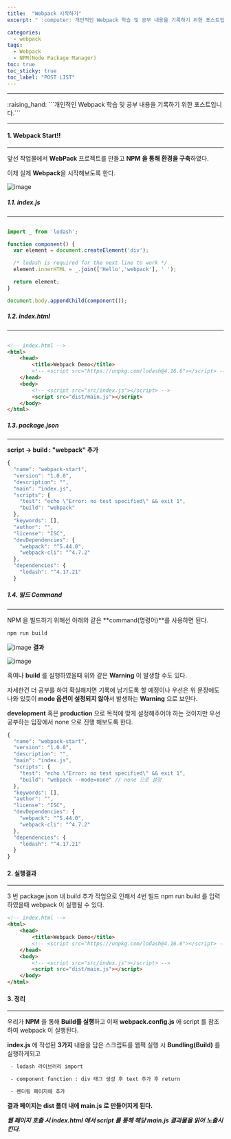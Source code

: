 ```yaml
---
title:  "Webpack 시작하기"
excerpt: " :computer: 개인적인 Webpack 학습 및 공부 내용을 기록하기 위한 포스트입니다."

categories:
  - webpack
tags:
  - Webpack
  - NPM(Node Package Manager)
toc: true
toc_sticky: true
toc_label: "POST LIST"
---
```


<hr>
:raising_hand:  ```개인적인 Webpack 학습 및 공부 내용을 기록하기 위한 포스트입니다.```
<hr>

#### 1. Webpack Start!!
***

앞선 작업물에서 **WebPack** 프로젝트를 만들고 **NPM 을 통해 환경을 구축**하였다.

이제 실제 **Webpack**을 시작해보도록 한다.

![image](https://user-images.githubusercontent.com/56063287/139087118-a26f3df1-f840-4e44-815c-edd86f2dd560.png)


##### 1.1. index.js
***

```javascript

import _ from 'lodash';

function component() {
  var element = document.createElement('div');

  /* lodash is required for the next line to work */
  element.innerHTML = _.join(['Hello','webpack'], ' ');

  return element;
}

document.body.appendChild(component());

```
##### 1.2. index.html
***

```html

<!-- index.html -->
<html>
    <head>
        <title>Webpack Demo</title>
        <!-- <script src="https://unpkg.com/lodash@4.16.6"></script> -->
    </head>
    <body>
        <!-- <script src="src/index.js"></script> -->
        <script src="dist/main.js"></script>
    </body>
</html>

```

##### 1.3. package.json
***

**script -> build : "webpack" 추가**

```js
{
  "name": "webpack-start",
  "version": "1.0.0",
  "description": "",
  "main": "index.js",
  "scripts": {
    "test": "echo \"Error: no test specified\" && exit 1",
    "build": "webpack"
  },
  "keywords": [],
  "author": "",
  "license": "ISC",
  "devDependencies": {
    "webpack": "^5.44.0",
    "webpack-cli": "^4.7.2"
  },
  "dependencies": {
    "lodash": "^4.17.21"
  }

```

##### 1.4. 빌드 Command
***

NPM 을 빌드하기 위해선 아래와 같은 **command(명령어)**를 사용하면 된다.

```bash
npm run build
```

![image](https://user-images.githubusercontent.com/56063287/139088214-b779e2bc-e478-4373-824c-077f80249304.png)
**결과**

![image](https://user-images.githubusercontent.com/56063287/139088286-062c98da-5dd5-4434-a93f-0db76285a067.png)

혹여나 **build** 를 실행하였을때 위와 같은 **Warning** 이 발생할 수도 있다.

자세한건 더 공부를 하여 확실해지면 기록에 남기도록 할 예정이나 우선은 위 문장에도 나와 있듯이 **mode 옵션이 설정되지 않아**서 발생하는 **Warning** 으로 보인다.

**development** 혹은 **production** 으로 목적에 맞게 설정해주어야 하는 것이지만 우선 공부하는 입장에서 none 으로 진행 해보도록 한다.
```js
{
  "name": "webpack-start",
  "version": "1.0.0",
  "description": "",
  "main": "index.js",
  "scripts": {
    "test": "echo \"Error: no test specified\" && exit 1",
    "build": "webpack --mode=none" // none 으로 설정
  },
  "keywords": [],
  "author": "",
  "license": "ISC",
  "devDependencies": {
    "webpack": "^5.44.0",
    "webpack-cli": "^4.7.2"
  },
  "dependencies": {
    "lodash": "^4.17.21"
  } 
}
```

#### 2. 실행결과
***

3 번 package.json 내 build 추가 작업으로 인해서 4번 빌드 npm run build 를 입력하였을때 webpack 이 실행될 수 있다.

```html
<!-- index.html -->
<html>
    <head>
        <title>Webpack Demo</title>
        <!-- <script src="https://unpkg.com/lodash@4.16.6"></script> -->
    </head>
    <body>
        <!-- <script src="src/index.js"></script> -->
        <script src="dist/main.js"></script>
    </body>
</html>
```

#### 3. 정리
***

우리가 **NPM** 을 통해 **Build를 실행**하고 이때 **webpack.config.js** 에 script 를 참조하여 webpack 이 실행된다.

**index.js** 에 작성된 **3가지** 내용을 담은 스크립트를 웹팩 실행 시 **Bundling(Build)** 를 실행하게되고

```bash
 - lodash 라이브러리 import

 - component function : div 태그 생성 후 text 추가 후 return

 - 렌더링 페이지에 추가
```

**결과 페이지는 dist 폴더 내에 main.js 로 만들어지게 된다.**

***웹 페이지 호출 시 index.html 에서 script 를 통해 해당 main.js 결과물을 읽어 노출시킨다.***

